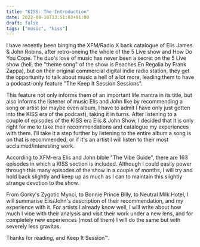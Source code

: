 ```yaml
---
title: "KISS: The Introduction"
date: 2022-08-10T13:51:03+01:00
draft: false 
tags: ["music", "kiss"]
---
```


I have recently been binging the XFM/Radio X back catalogue of Elis James & John Robins, after retro-oneing the whole of the 5 Live show and How Do You Cope. The duo's love of music has never been a secret on the 5 Live show (hell, the "theme song" of the show is Peaches En Regalia by Frank Zappa), but on their original commercial digital indie radio station, they get the opportunity to talk about music a hell of a lot more, leading them to have a podcast-only feature "The Keep It Session Sessions".

This feature not only informs them of an important life mantra in its title, but also informs the listener of music Elis and John like by recommending a song or artist (or maybe even album, I have to admit I have only just gotten into the KISS era of the podcast), taking it in turns. After listening to a couple of episodes of the KISS era Elis & John Show, I decided that it is only right for me to take their recommendations and catalogue my experiences with them. I'll take it a step further by listening to the entire album a song is on that is recommended, or if it's an artist I will listen to their most acclaimed/interesting work.

According to XFM-era Elis and John bible "The Vibe Guide", there are 163 episodes in which a KISS section is included. Although I could easily power through this many episodes of the show in a couple of months, I will try and hold back slightly and keep up as much as I can to maintain this slightly strange devotion to the show.

From Gorky's Zygotic Mynci, to Bonnie Prince Billy, to Neutral Milk Hotel, I will summarise Elis/John's description of their recommendation, and my experience with it. For artists I already know well, I will write about how much I vibe with their analysis and visit their work under a new lens, and for completely new experiences (most of them) I will do the same but with severely less gravitas.

Thanks for reading, and Keep It Session™.